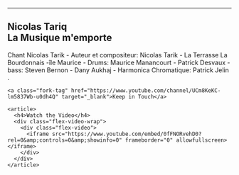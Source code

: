 ---
<style type="text/css">
	.fork-tag {
  position: absolute;
  top: 65px;
  right: -10px;
  background: #d7ae5c;
  color: white;
  padding: 2px 6px;
  transition: all 0.3s ease-in-out;
  transform-origin: top right; }
  .fork-tag:hover {
    color: white;
    animation: wiggle 0.4s linear 1; }

@keyframes wiggle {
  0% {
    transform: rotate(0deg); }
  20% {
    transform: rotate(8deg); }
  50% {
    transform: rotate(-8deg); }
  80% {
    transform: rotate(8deg); }
  100% {
    transform: rotate(0deg); } }
.flex-video {
  height: 0;
  margin-bottom: 0.88889rem;
  overflow: hidden;
  padding-bottom: 56%;
  position: relative; }

.flex-video iframe,
.flex-video object,
.flex-video embed,
.flex-video video {
  height: 100%;
  position: absolute;
  top: 0;
  width: 100%;
  left: 0; }

</style>

<div class="page-home">

  <section>
    <h1 class="page-title">Nicolas Tariq<br>La Musique m'emporte</h1>
    <p>Chant Nicolas Tarik - Auteur et compositeur: Nicolas Tarik - La Terrasse La Bourdonnais -île Maurice - Drums: Maurice Manancourt - Patrick Desvaux - bass: Steven Bernon - Dany Aukhaj - Harmonica Chromatique: Patrick Jelin .</p>

    <a class="fork-tag" href="https://www.youtube.com/channel/UCm8KeKC-lm5837Wb-u0dh4Q" target="_blank">Keep in Touch</a>

  </section>

  <section>

    <article>
      <h4>Watch the Video</h4>
      <div class="flex-video-wrap">
        <div class="flex-video">
          <iframe src="https://www.youtube.com/embed/0fFNORvehD0?rel=0&amp;controls=0&amp;showinfo=0" frameborder="0" allowfullscreen></iframe>
        </div>
      </div>
    </article>

  </section>
</div>
